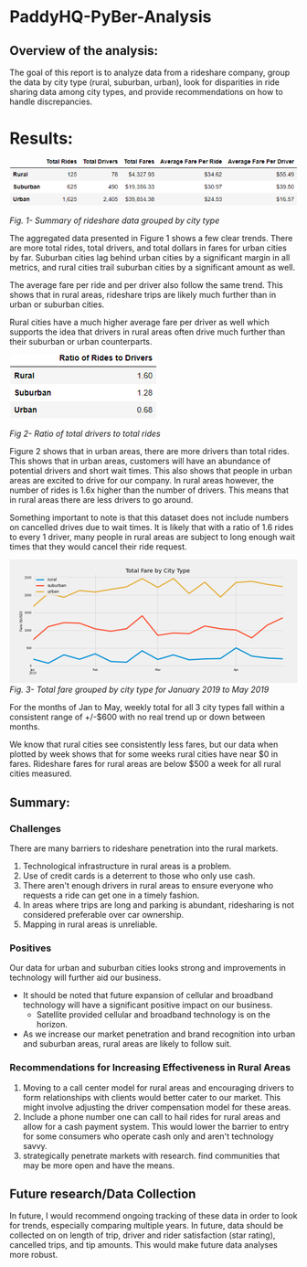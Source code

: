 # PaddyHQ-PyBer-Analysis
## Overview of the analysis:
The goal of this report is to analyze data from a rideshare company, group the data by city type (rural, suburban, urban), look for disparities in ride sharing data among city types, and provide recommendations on how to handle discrepancies.
# Results: 
![Fig 1](./Analysis/fig10.png)

*Fig. 1- Summary of rideshare data grouped by city type*

The aggregated data presented in Figure 1 shows a few clear trends. There are more total rides, total drivers, and total dollars in fares for urban cities by far. Suburban cities lag behind urban cities by a significant margin in all metrics, and rural cities trail suburban cities by a significant amount as well. 

The average fare per ride and per driver also follow the same trend. This shows that in rural areas, rideshare trips are likely much further than in urban or suburban cities.

Rural cities have a much higher average fare per driver as well which supports the idea that drivers in rural areas often drive much further than their suburban or urban counterparts.

![Fig 2](./Analysis/fig11.png)

*Fig 2- Ratio of total drivers to total rides*

Figure 2 shows that in urban areas, there are more drivers than total rides. This shows that in urban areas, customers will have an abundance of potential drivers and short wait times. This also shows that people in urban areas are excited to drive for our company. In rural areas however, the number of rides is 1.6x higher than the number of drivers. This means that in rural areas there are less drivers to go around.

Something important to note is that this dataset does not include numbers on cancelled drives due to wait times. It is likely that with a ratio of 1.6 rides to every 1 driver, many people in rural areas are subject to long enough wait times that they would cancel their ride request.

![Fig 3](./Analysis/fig9.png)
*Fig. 3- Total fare grouped by city type for January 2019 to May 2019*

For the months of Jan to May, weekly total for all 3 city types fall within a consistent range of +/-$600 with no real trend up or down between months.

We know that rural cities see consistently less fares, but our data when plotted by week shows that for some weeks rural cities have near $0 in fares. Rideshare fares for rural areas are below $500 a week for all rural cities measured.

## Summary:
### Challenges
There are many barriers to rideshare penetration into the rural markets.

1. Technological infrastructure in rural areas is a problem.
2. Use of credit cards is a deterrent to those who only use cash.
3. There aren't enough drivers in rural areas to ensure everyone who requests a ride can get one in a timely fashion.
4. In areas where trips are long and parking is abundant, ridesharing is not considered preferable over car ownership.
5. Mapping in rural areas is unreliable.

### Positives

Our data for urban and suburban cities looks strong and improvements in technology will further aid our business.

* It should be noted that future expansion of cellular and broadband technology will have a significant positive impact on our business.
  * Satellite provided cellular and broadband technology is on the horizon.
* As we increase our market penetration and brand recognition into urban and suburban areas, rural areas are likely to follow suit.

### Recommendations for Increasing Effectiveness in Rural Areas
  
1. Moving to a call center model for rural areas and encouraging drivers to form relationships with clients would better cater to our market. This might involve adjusting the driver compensation model for these areas.
2. Include a phone number one can call to hail rides for rural areas and allow for a cash payment system. This would lower the barrier to entry for some consumers who operate cash only and aren't technology savvy.
3. strategically penetrate markets with research. find communities that may be more open and have the means.

## Future research/Data Collection

In future, I would recommend ongoing tracking of these data in order to look for trends, especially comparing multiple years. In future, data should be collected on on length of trip, driver and rider satisfaction (star rating), cancelled trips, and tip amounts. This would make future data analyses more robust.
